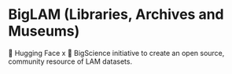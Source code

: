 # BigLAM (Libraries, Archives and Museums)

🤗 Hugging Face x 🌸 BigScience initiative to create an open source, community resource of LAM datasets.
